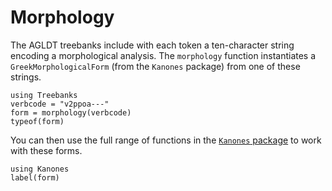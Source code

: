 

# Morphology

The AGLDT treebanks include with each token a ten-character string encoding a morphological analysis. The `morphology` function instantiates a `GreekMorphologicalForm` (from the `Kanones` package) from one of these strings.

```@example morph
using Treebanks
verbcode = "v2ppoa---"
form = morphology(verbcode)
typeof(form)
```

You can then use the full range of functions in the [`Kanones` package](https://neelsmith.github.io/Kanones.jl/stable/) to work with these forms.

```@example morph
using Kanones
label(form)
```